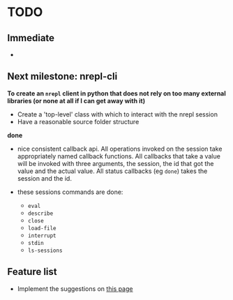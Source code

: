 # TODO

## Immediate

 - 

## Next milestone: nrepl-cli

**To create an `nrepl` client in python that does not rely on too many external libraries (or none at all if I can get away with it)**

 - Create a 'top-level' class with which to interact with the nrepl session
 - Have a reasonable source folder structure

**done**

 - nice consistent callback api. All operations invoked on the session take appropriately named callback functions. All callbacks that take a value will be invoked with three arguments, the session, the id that got the value and the actual value. All status callbacks (eg `done`) takes the session and the id.
 - these sessions commands are done:

      - `eval`
      - `describe`
      - `close`
      - `load-file`
      - `interrupt`
      - `stdin`
      - `ls-sessions`


## Feature list
 - Implement the suggestions on [this page](http://infinitemonkeycorps.net/docs/pph/)